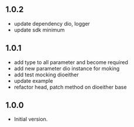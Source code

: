 ## 1.0.2

- update dependency dio, logger
- update sdk minimum

## 1.0.1

- add type to all parameter and become required
- add new parameter dio instance for moking
- add test mocking dioeither
- update example
- refactor head, patch method on dioeither base

## 1.0.0

- Initial version.
